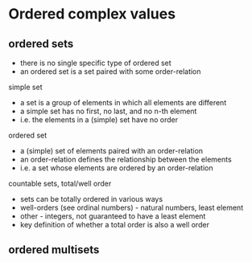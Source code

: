 
<!-- ======================================================================= -->
# Ordered complex values

<!-- ======================================================================= -->
## ordered sets

* there is no single specific type of ordered set
* an ordered set is a set paired with some order-relation

simple set

* a set is a group of elements in which all elements are different
* a simple set has no first, no last, and no n-th element
* i.e. the elements in a (simple) set have no order

ordered set

* a (simple) set of elements paired with an order-relation
* an order-relation defines the relationship between the elements
* i.e. a set whose elements are ordered by an order-relation

countable sets, total/well order

* sets can be totally ordered in various ways
* well-orders (see ordinal numbers) - natural numbers, least element
* other - integers, not guaranteed to have a least element
* key definition of whether a total order is also a well order

<!-- ======================================================================= -->
## ordered multisets
